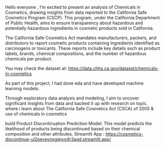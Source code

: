 Hello everyone ,
I’m excited to present an analysis of Chemicals in Cosmetics, drawing insights from data reported to the California Safe Cosmetics Program (CSCP). This program, under the California Department of Public Health, aims to ensure transparency about hazardous and potentially hazardous ingredients in cosmetic products sold in California.

The California Safe Cosmetics Act mandates manufacturers, packers, and distributors to report cosmetic products containing ingredients identified as carcinogens or toxicants. These reports include key details such as product labels, brands, chemical compositions, and the number of hazardous chemicals per product.

You may check the dataset at: https://data.chhs.ca.gov/dataset/chemicals-in-cosmetics

As part of this project, I had done eda and have developed  machine learning models:

Through exploratory data analysis and modeling, I aim to uncover significant insights from data 
and backed it up with research on topic.
where i learn about The California Safe Cosmetics Act (CSCA) of 2005 & use of chemicals in cosmetics


build Product Discontinuation Prediction Model: This model predicts the likelihood of products being discontinued based on their chemical composition and other attributes.
Streamlit App : https://cosmetics-discontinue-ul2pevevnsgiejyo4r3aqd.streamlit.app/
